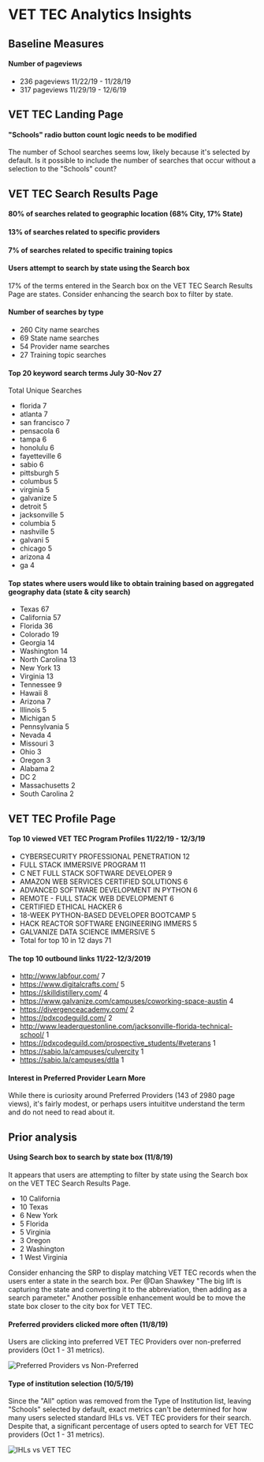 # VET TEC Analytics Insights


## Baseline Measures

#### Number of pageviews
- 236 pageviews  11/22/19 - 11/28/19
- 317 pageviews  11/29/19 - 12/6/19


## VET TEC Landing Page

#### "Schools" radio button count logic needs to be modified 
The number of School searches seems low, likely because it's selected by default.  Is it possible to include the number of searches that occur without a selection to the "Schools" count?


## VET TEC Search Results Page   


#### 80% of searches related to geographic location (68% City, 17% State) 
#### 13% of searches related to specific providers	
#### 7% of searches related to specific training topics	

#### Users attempt to search by state using the Search box
17% of the terms entered in the Search box on the VET TEC Search Results Page are states.  Consider enhancing the search box to filter by state. 

#### Number of searches by type	
- 260	City name searches	
- 69	State name searches	
- 54	Provider name searches	
- 27	Training topic searches	

#### Top 20 keyword search terms July 30-Nov 27	
Total Unique Searches
- florida	7
- atlanta	7
- san francisco	7
- pensacola	6
- tampa	6
- honolulu	6
- fayetteville	6
- sabio	6
- pittsburgh	5
- columbus	5
- virginia	5
- galvanize	5
- detroit	5
- jacksonville	5
- columbia	5
- nashville	5
- galvani	5
- chicago	5
- arizona	4
- ga	4


#### Top states where users would like to obtain training based on aggregated geography data (state & city search)	
- Texas	67
- California	57
- Florida	36
- Colorado	19
- Georgia	14
- Washington	14
- North Carolina	13
- New York	13
- Virginia	13
- Tennessee	9
- Hawaii	8
- Arizona	7
- Illinois	5
- Michigan	5
- Pennsylvania	5
- Nevada	4
- Missouri	3
- Ohio	3
- Oregon	3
- Alabama	2
- DC	2
- Massachusetts	2
- South Carolina	2



## VET TEC Profile Page

#### Top 10 viewed VET TEC Program Profiles 11/22/19 - 12/3/19		
- CYBERSECURITY PROFESSIONAL PENETRATION			12
- FULL STACK IMMERSIVE PROGRAM			11
- C NET FULL STACK SOFTWARE DEVELOPER			9
- AMAZON WEB SERVICES CERTIFIED SOLUTIONS			6
- ADVANCED SOFTWARE DEVELOPMENT IN PYTHON			6
- REMOTE - FULL STACK WEB DEVELOPMENT			6
- CERTIFIED ETHICAL HACKER			6
- 18-WEEK PYTHON-BASED DEVELOPER BOOTCAMP			5
- HACK REACTOR SOFTWARE ENGINEERING IMMERS			5
- GALVANIZE DATA SCIENCE IMMERSIVE			5
- Total for top 10 in 12 days			71


#### The top 10 outbound links 11/22-12/3/2019				
- http://www.labfour.com/			7
- https://www.digitalcrafts.com/			5
- https://skilldistillery.com/			4
- https://www.galvanize.com/campuses/coworking-space-austin			4
- https://divergenceacademy.com/			2
- https://pdxcodeguild.com/			2
- http://www.leaderquestonline.com/jacksonville-florida-technical-school/			1
- https://pdxcodeguild.com/prospective_students/#veterans			1
- https://sabio.la/campuses/culvercity			1
- https://sabio.la/campuses/dtla			1


#### Interest in Preferred Provider Learn More
While there is curiosity around Preferred Providers (143 of 2980 page views), it's fairly modest, or perhaps users intuititve understand the term and do not need to read about it.

## Prior analysis
#### Using Search box to search by state box (11/8/19)

It appears that users are attempting to filter by state using the Search box on the VET TEC Search Results Page.
- 10 California
- 10 Texas
- 6 New York
- 5 Florida
- 5 Virginia
- 3 Oregon
- 2 Washington
- 1 West Virginia

Consider enhancing the SRP to display matching VET TEC records when the users enter a state in the search box. Per @Dan Shawkey "The big lift is capturing the state and converting it to the abbreviation, then adding as a search parameter." Another possible enhancement would be to move the state box closer to the city box for VET TEC.


#### Preferred providers clicked more often (11/8/19)
Users are clicking into preferred VET TEC Providers over non-preferred providers (Oct 1 - 31 metrics).

![Preferred Providers vs Non-Preferred](https://github.com/department-of-veterans-affairs/vets.gov-team/blob/master/Products/Education/GIBCT/2019%20Colmery%20Act%20Updates/Research/Sec%20116%20VET%20Tec/Learn%20and%20Improve/Images/VET%20TEC%20Preferred%20vs%20Non-Preferred%20Providers.png)

#### Type of institution selection (10/5/19)
Since the "All" option was removed from the Type of Institution list, leaving "Schools" selected by default, exact metrics can't be determined for how many users selected standard IHLs vs. VET TEC providers for their search. Despite that, a significant percentage of users opted to search for VET TEC providers (Oct 1 - 31 metrics).

![IHLs vs VET TEC](https://github.com/department-of-veterans-affairs/vets.gov-team/blob/master/Products/Education/GIBCT/2019%20Colmery%20Act%20Updates/Research/Sec%20116%20VET%20Tec/Learn%20and%20Improve/Images/GIBCT%20Landing%20Page%20-%20Type%20of%20Institution.png)
